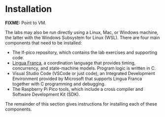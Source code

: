 # Installation

**FIXME:** Point to VM.

The labs may also be run directly using a Linux, Mac, or Windows machine, the latter with the Windows Subsystem for Linux (WSL). There are four main components that need to be installed:

- The lf-pico repository, which contains the lab exercises and supporting code.
- [Lingua Franca](https://lf-lang.org), a coordination language that provides timing, concurrency, and state-machine models. Program logic is written in C.
- Visual Studio Code (VSCode or just code), an Integrated Development Environment provided by Microsoft that supports Lingua Franca together with C programming and debugging.
- The Raspberry Pi Pico tools, which include a cross compiler and Software Development Kit (SDK).

The remainder of this section gives instructions for installing each of these components.